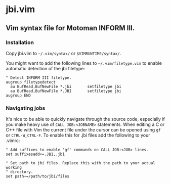 jbi.vim
=======

Vim syntax file for Motoman INFORM III.
----------------------------------------------------------------------

### Installation

Copy jbi.vim to `~/.vim/syntax/` or `$VIMRUNTIME/syntax/`.

You might want to add the following lines to `~/.vim/filetype.vim` to enable
automatic detection of the jbi filetype:
    
    " Detect INFORM III filetype.
    augroup filetypedetect
      au BufRead,BufNewFile *.jbi		setfiletype jbi
      au BufRead,BufNewFile *.JBI		setfiletype jbi
    augroup END

### Navigating jobs

It's nice to be able to quickly navigate through the source code, especially
if you make heavy use of `CALL JOB:<JOBNAME>` statements. When editing a C or
C++ file with Vim the current file under the cursor can be opened using `gf`
or `CTRL-W_CTRL-F`. To enable this for .jbi files add the following to your
.vimrc:

    " Add suffixes to enable 'gf' commands on CALL JOB:<JOB> lines.
    set suffixesadd+=.JBI,.jbi

    " Set path to jbi files. Replace this with the path to your actual working
    " directory.
    set path+=/path/to/jbi/files

